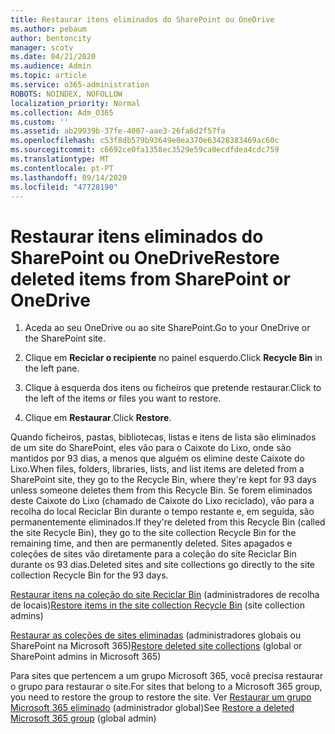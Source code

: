 ```yaml
---
title: Restaurar itens eliminados do SharePoint ou OneDrive
ms.author: pebaum
author: bentoncity
manager: scotv
ms.date: 04/21/2020
ms.audience: Admin
ms.topic: article
ms.service: o365-administration
ROBOTS: NOINDEX, NOFOLLOW
localization_priority: Normal
ms.collection: Adm_O365
ms.custom: ''
ms.assetid: ab29939b-37fe-4007-aae3-26fa6d2f57fa
ms.openlocfilehash: c53f8db579b93649e0ea370e63428383469ac60c
ms.sourcegitcommit: c6692ce0fa1358ec3529e59ca0ecdfdea4cdc759
ms.translationtype: MT
ms.contentlocale: pt-PT
ms.lasthandoff: 09/14/2020
ms.locfileid: "47728190"
---
```

# <a name="restore-deleted-items-from-sharepoint-or-onedrive"></a><span data-ttu-id="f9349-102">Restaurar itens eliminados do SharePoint ou OneDrive</span><span class="sxs-lookup"><span data-stu-id="f9349-102">Restore deleted items from SharePoint or OneDrive</span></span>

1. <span data-ttu-id="f9349-103">Aceda ao seu OneDrive ou ao site SharePoint.</span><span class="sxs-lookup"><span data-stu-id="f9349-103">Go to your OneDrive or the SharePoint site.</span></span>
    
2. <span data-ttu-id="f9349-104">Clique em **Reciclar o recipiente** no painel esquerdo.</span><span class="sxs-lookup"><span data-stu-id="f9349-104">Click **Recycle Bin** in the left pane.</span></span> 
    
3. <span data-ttu-id="f9349-105">Clique à esquerda dos itens ou ficheiros que pretende restaurar.</span><span class="sxs-lookup"><span data-stu-id="f9349-105">Click to the left of the items or files you want to restore.</span></span>
    
4. <span data-ttu-id="f9349-106">Clique em **Restaurar**.</span><span class="sxs-lookup"><span data-stu-id="f9349-106">Click **Restore**.</span></span> 
    
<span data-ttu-id="f9349-107">Quando ficheiros, pastas, bibliotecas, listas e itens de lista são eliminados de um site do SharePoint, eles vão para o Caixote do Lixo, onde são mantidos por 93 dias, a menos que alguém os elimine deste Caixote do Lixo.</span><span class="sxs-lookup"><span data-stu-id="f9349-107">When files, folders, libraries, lists, and list items are deleted from a SharePoint site, they go to the Recycle Bin, where they're kept for 93 days unless someone deletes them from this Recycle Bin.</span></span> <span data-ttu-id="f9349-108">Se forem eliminados deste Caixote do Lixo (chamado de Caixote do Lixo reciclado), vão para a recolha do local Reciclar Bin durante o tempo restante e, em seguida, são permanentemente eliminados.</span><span class="sxs-lookup"><span data-stu-id="f9349-108">If they're deleted from this Recycle Bin (called the site Recycle Bin), they go to the site collection Recycle Bin for the remaining time, and then are permanently deleted.</span></span> <span data-ttu-id="f9349-109">Sites apagados e coleções de sites vão diretamente para a coleção do site Reciclar Bin durante os 93 dias.</span><span class="sxs-lookup"><span data-stu-id="f9349-109">Deleted sites and site collections go directly to the site collection Recycle Bin for the 93 days.</span></span>
  
<span data-ttu-id="f9349-110">[Restaurar itens na coleção do site Reciclar Bin](https://go.microsoft.com/fwlink/?linkid=867800) (administradores de recolha de locais)</span><span class="sxs-lookup"><span data-stu-id="f9349-110">[Restore items in the site collection Recycle Bin](https://go.microsoft.com/fwlink/?linkid=867800) (site collection admins)</span></span> 
  
<span data-ttu-id="f9349-111">[Restaurar as coleções de sites eliminadas](https://go.microsoft.com/fwlink/?linkid=867660) (administradores globais ou SharePoint na Microsoft 365)</span><span class="sxs-lookup"><span data-stu-id="f9349-111">[Restore deleted site collections](https://go.microsoft.com/fwlink/?linkid=867660) (global or SharePoint admins in Microsoft 365)</span></span> 
  
<span data-ttu-id="f9349-112">Para sites que pertencem a um grupo Microsoft 365, você precisa restaurar o grupo para restaurar o site.</span><span class="sxs-lookup"><span data-stu-id="f9349-112">For sites that belong to a Microsoft 365 group, you need to restore the group to restore the site.</span></span> <span data-ttu-id="f9349-113">Ver [Restaurar um grupo Microsoft 365 eliminado](https://go.microsoft.com/fwlink/?linkid=867802) (administrador global)</span><span class="sxs-lookup"><span data-stu-id="f9349-113">See [Restore a deleted Microsoft 365 group](https://go.microsoft.com/fwlink/?linkid=867802) (global admin)</span></span> 
  

